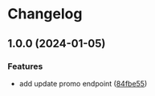 # Changelog

## 1.0.0 (2024-01-05)


### Features

* add update promo endpoint ([84fbe55](https://github.com/ItaloRFeitosa/go-github-actions-poc/commit/84fbe55d66ffa7dab45a65b1e2babb3eb8ed52e8))
